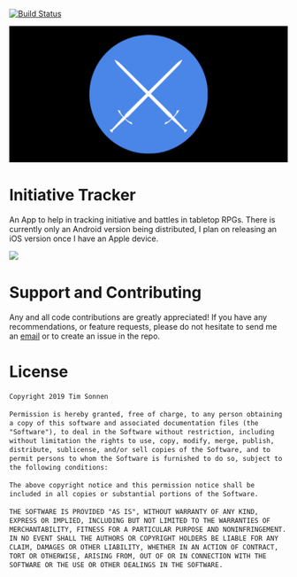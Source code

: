 [![Build Status](https://travis-ci.com/tsonnen/InitiativeTracker.svg?branch=master)](https://travis-ci.com/tsonnen/InitiativeTracker)

![](https://github.com/tsonnen/InitiativeTracker/raw/master/images/Initiative%20Tracker-feature-graphic.png)

# Initiative Tracker

An App to help in tracking initiative and battles in tabletop RPGs.
There is currently only an Android version being distributed, I plan
on releasing an iOS version once I have an Apple device.

[<img src="https://play.google.com/intl/en_us/badges/images/generic/en_badge_web_generic.png" width=200>](https://play.google.com/store/apps/details?id=com.tsonnen.initiativetracker)


# Support and Contributing
Any and all code contributions are greatly appreciated! If you have 
any recommendations, or feature requests, please do not hesitate to 
send me an [email](mailto:tsonnenapps@gmail.com) or to create an issue 
in the repo.

# License

~~~
Copyright 2019 Tim Sonnen

Permission is hereby granted, free of charge, to any person obtaining a copy of this software and associated documentation files (the "Software"), to deal in the Software without restriction, including without limitation the rights to use, copy, modify, merge, publish, distribute, sublicense, and/or sell copies of the Software, and to permit persons to whom the Software is furnished to do so, subject to the following conditions:

The above copyright notice and this permission notice shall be included in all copies or substantial portions of the Software.

THE SOFTWARE IS PROVIDED "AS IS", WITHOUT WARRANTY OF ANY KIND, EXPRESS OR IMPLIED, INCLUDING BUT NOT LIMITED TO THE WARRANTIES OF MERCHANTABILITY, FITNESS FOR A PARTICULAR PURPOSE AND NONINFRINGEMENT. IN NO EVENT SHALL THE AUTHORS OR COPYRIGHT HOLDERS BE LIABLE FOR ANY CLAIM, DAMAGES OR OTHER LIABILITY, WHETHER IN AN ACTION OF CONTRACT, TORT OR OTHERWISE, ARISING FROM, OUT OF OR IN CONNECTION WITH THE SOFTWARE OR THE USE OR OTHER DEALINGS IN THE SOFTWARE.
~~~
